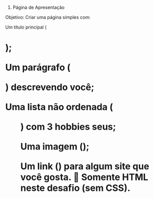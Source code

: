 1. Página de Apresentação

Objetivo: Criar uma página simples com:

Um título principal (<h1>);

Um parágrafo (<p>) descrevendo você;

Uma lista não ordenada (<ul>) com 3 hobbies seus;

Uma imagem (<img>);

Um link (<a>) para algum site que você gosta.
🧩 Somente HTML neste desafio (sem CSS).